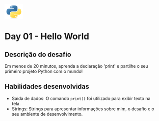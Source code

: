 <span>
  <img align="center" alt="Python" height="50" width="60" src="https://raw.githubusercontent.com/devicons/devicon/master/icons/python/python-original.svg"
</span>
  
# Day 01 - Hello World

## Descrição do desafio
Em menos de 20 minutos, aprenda a declaração 'print' e partilhe o seu primeiro projeto Python com o mundo!

## Habilidades desenvolvidas
* Saída de dados: O comando `print()` foi utilizado para exibir texto na tela.
* Strings: Strings para apresentar informações sobre mim, o desafio e o seu ambiente de desenvolvimento.
